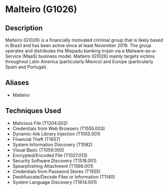 # Malteiro (G1026)

## Description
Malteiro (G1026) is a financially motivated criminal group that is likely based in Brazil and has been active since at least November 2019. The group operates and distributes the Mispadu  banking trojan via a Malware-as-a-Service (MaaS) business model. Malteiro (G1026) mainly targets victims throughout Latin America (particularly Mexico) and Europe (particularly Spain and Portugal).

## Aliases
- Malteiro

## Techniques Used
- Malicious File (T1204.002)
- Credentials from Web Browsers (T1555.003)
- Dynamic-link Library Injection (T1055.001)
- Financial Theft (T1657)
- System Information Discovery (T1082)
- Visual Basic (T1059.005)
- Encrypted/Encoded File (T1027.013)
- Security Software Discovery (T1518.001)
- Spearphishing Attachment (T1566.001)
- Credentials from Password Stores (T1555)
- Deobfuscate/Decode Files or Information (T1140)
- System Language Discovery (T1614.001)
